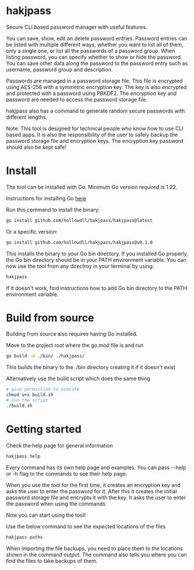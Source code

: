 # hakjpass
Secure CLI based password manager with useful features.

You can save, show, edit an delete password entries.
Password entries can be listed with multiple different ways, whether you want to list all of them, only a single one,
or list all the passwords of a password group. When listing password, you can specify whether to show or hide the password.
You can save other data along the password to the password entry such as username, password group and description.

Passwords are managed in a password storage file. This file is encrypted using AES-256 with a symmetric encryption key.
The key is also encrypted and protected with a password using PBKDF2. The encryption key and password are needed to access the password storage file.

hakjpass also has a command to generate random secure passwords with different lengths.

Note: This tool is designed for technical people who know how to use CLI based apps. It is also the responsibility of the user to safely backup the password storage file and encryption keys. The encryption key password should also be kept safe!

# Install

The tool can be installed with Go. Minimum Go version required is 1.22.

Instructions for installing Go [here](https://go.dev/doc/install)

Run this command to install the binary:
```sh
go install github.com/hollowdll/hakjpass/hakjpass@latest
```

Or a specific version:
```sh
go install github.com/hollowdll/hakjpass/hakjpass@v0.1.0
```

This installs the binary to your Go bin directory. If you installed Go properly, the Go bin directory should be in your PATH environment variable. You can now use the tool from any directroy in your terminal by using:

```sh
hakjpass
```

If it doesn't work, find instructions how to add Go bin directory to the PATH environment variable.

# Build from source

Building from source also requires having Go installed.

Move to the project root where the go.mod file is and run
```sh
go build -o ./bin/ ./hakjpass/
```
This builds the binary to the ./bin directory creating it if it doesn't exist

Alternatively use the build script which does the same thing
```sh
# give permission to execute
chmod u+x build.sh
# run the script
./build.sh
```

# Getting started

Check the help page for general information
```sh
hakjpass help
```
Every command has its own help page and examples. You can pass --help or -h flag to the commands to see their help page.

When you use the tool for the first time, it creates an encryption key and asks the user to enter the password for it. After this it creates the initial password storage file and encrypts it with the key. It asks the user to enter the password when using the commands.

Now you can start using the tool!

Use the below command to see the expected locations of the files
```sh
hakjpass paths
```
When importing the file backups, you need to place them to the locations shown in the command output. The command also tells you where you can find the files to take backups of them.
